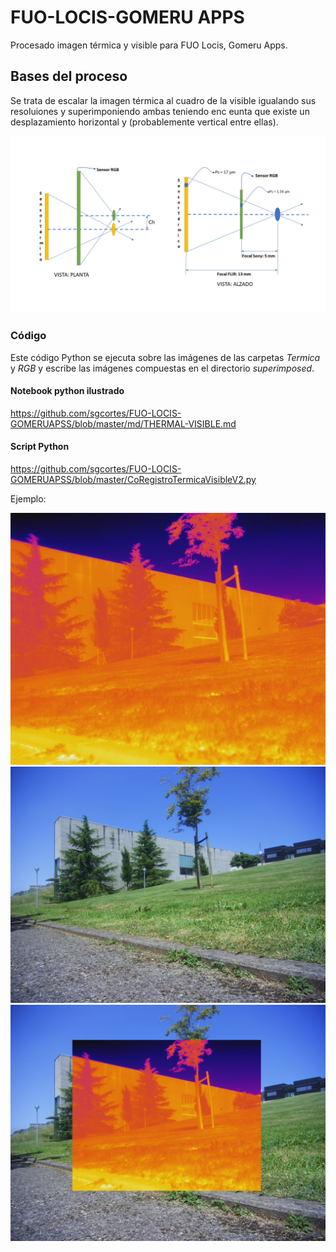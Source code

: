 # FUO-LOCIS-GOMERU APPS
Procesado imagen térmica y visible para FUO Locis, Gomeru Apps.

## Bases del proceso
Se trata de escalar la imagen térmica al cuadro de la visible igualando sus resoluiones y superimponiendo ambas teniendo enc eunta que existe un desplazamiento horizontal y (probablemente vertical entre ellas).

![esquema](https://github.com/sgcortes/FUO-LOCIS-GOMERUAPSS/blob/master/FLIR_THERMAL2.jpg)

### Código
Este código Python se ejecuta sobre las imágenes de las carpetas _Termica_ y _RGB_ y escribe las imágenes compuestas en el directorio _superimposed_.
#### Notebook python ilustrado
https://github.com/sgcortes/FUO-LOCIS-GOMERUAPSS/blob/master/md/THERMAL-VISIBLE.md

#### Script Python
https://github.com/sgcortes/FUO-LOCIS-GOMERUAPSS/blob/master/CoRegistroTermicaVisibleV2.py

Ejemplo:

![imagen térmica](https://github.com/sgcortes/FUO-LOCIS-GOMERUAPSS/blob/master/Termica/20190711_132654_R.jpg)
![imagen RGB](https://github.com/sgcortes/FUO-LOCIS-GOMERUAPSS/blob/master/RGB/AMBA0331.JPG)
![imagen compuesta](https://github.com/sgcortes/FUO-LOCIS-GOMERUAPSS/blob/master/superimposed/20190711_132654_RAMBA0331.JPG)

